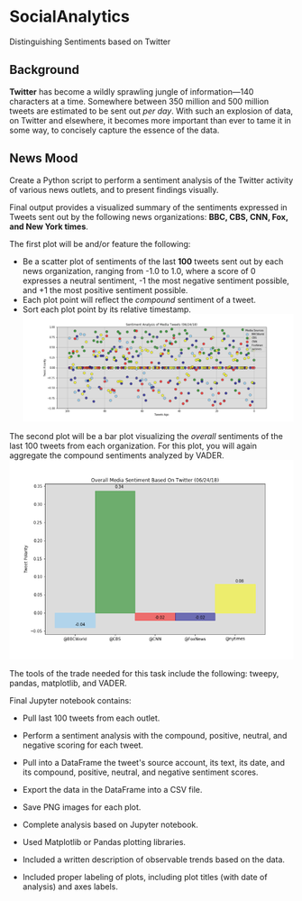 # SocialAnalytics
Distinguishing Sentiments based on Twitter 

## Background

**Twitter** has become a wildly sprawling jungle of information—140 characters at a time. Somewhere between 350 million and 500 million tweets are estimated to be sent out _per day_. With such an explosion of data, on Twitter and elsewhere, it becomes more important than ever to tame it in some way, to concisely capture the essence of the data.


## News Mood

Create a Python script to perform a sentiment analysis of the Twitter activity of various news outlets, and to present findings visually.

Final output provides a visualized summary of the sentiments expressed in Tweets sent out by the following news organizations: **BBC, CBS, CNN, Fox, and New York times**.


The first plot will be and/or feature the following:

* Be a scatter plot of sentiments of the last **100** tweets sent out by each news organization, ranging from -1.0 to 1.0, where a score of 0 expresses a neutral sentiment, -1 the most negative sentiment possible, and +1 the most positive sentiment possible.
* Each plot point will reflect the _compound_ sentiment of a tweet.
* Sort each plot point by its relative timestamp.
![png](https://github.com/alphacart/SocialAnalytics/blob/master/Sentiment_Analysis_Tweets.png)


The second plot will be a bar plot visualizing the _overall_ sentiments of the last 100 tweets from each organization. For this plot, you will again aggregate the compound sentiments analyzed by VADER.
![png](https://github.com/alphacart/SocialAnalytics/blob/master/Overall_Media_Sentiment.png)

The tools of the trade needed for this task include the following: tweepy, pandas, matplotlib, and VADER.

Final Jupyter notebook contains:

* Pull last 100 tweets from each outlet.
* Perform a sentiment analysis with the compound, positive, neutral, and negative scoring for each tweet.
* Pull into a DataFrame the tweet's source account, its text, its date, and its compound, positive, neutral, and negative sentiment scores.
* Export the data in the DataFrame into a CSV file.
* Save PNG images for each plot.

* Complete analysis based on  Jupyter notebook.
* Used Matplotlib or Pandas plotting libraries.
* Included a written description of observable trends based on the data.
* Included proper labeling of plots, including plot titles (with date of analysis) and axes labels.
